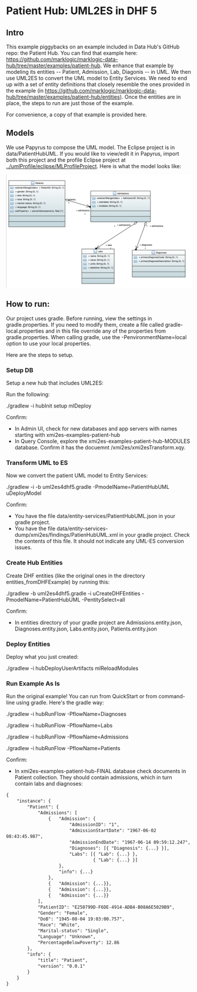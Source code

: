 # Patient Hub: UML2ES in DHF 5

## Intro
This example piggybacks on an example included in Data Hub's GitHub repo: the Patient Hub. You can find that example here: <https://github.com/marklogic/marklogic-data-hub/tree/master/examples/patient-hub>. We enhance that example by modeling its entities -- Patient, Admission, Lab, Diagonis -- in UML. We then use UML2ES to convert the UML model to Entity Services. We need to end up with a set of entity definitions that closely resemble the ones provided in the example (in <https://github.com/marklogic/marklogic-data-hub/tree/master/examples/patient-hub/entities>). Once the entities are in place, the steps to run are just those of the example. 

For convenience, a copy of that example is provided here.

## Models
We use Papyrus to compose the UML model. The Eclipse project is in data/PatientHubUML. If you would like to view/edit it in Papyrus, import both this project and the profile Eclipse project at [../umlProfile/eclipse/MLProfileProject](../../umlProfile/eclipse/MLProfileProject). Here is what the model looks like:

![PatientHubPapyrus](../umlModels/PatientHubUML.png)

## How to run:

Our project uses gradle. Before running, view the settings in gradle.properties. If you need to modify them, create a file called gradle-local.properties and in this file override any of the properties from gradle.properties. When calling gradle, use the -PenvironmentName=local option to use your local properties.

Here are the steps to setup.

### Setup DB
Setup a new hub that includes UML2ES: 

Run the following:

./gradlew -i hubInit setup mlDeploy

Confirm:
- In Admin UI, check for new databases and app servers with names starting with xmi2es-examples-patient-hub
- In Query Console, explore the xmi2es-examples-patient-hub-MODULES database. Confirm it has the docuemnt /xmi2es/xmi2esTransform.xqy.

### Transform UML to ES

Now we convert the patient UML model to Entity Services:

./gradlew -i -b uml2es4dhf5.gradle -PmodelName=PatientHubUML uDeployModel

Confirm:
- You have the file data/entity-services/PatientHubUML.json in your gradle project.
- You have the file data/entity-services-dump/xmi2es/findings/PatienHubUML.xml in your gradle project. Check the contents of this file. It should not indicate any UML-ES conversion issues.

### Create Hub Entities

Create DHF entities (like the original ones in the directory entities_fromDHFExample) by running this:

./gradlew -b uml2es4dhf5.gradle -i uCreateDHFEntities -PmodelName=PatientHubUML -PentitySelect=all

Confirm:
- In entities directory of your gradle project are Admissions.entity.json, Diagnoses.entity.json, Labs.entity.json, Patients.entity.json

### Deploy Entities

Deploy what you just created:

./gradlew -i hubDeployUserArtifacts mlReloadModules

### Run Example As Is

Run the original example! You can run from QuickStart or from command-line using gradle. Here's the gradle way:

./gradlew -i hubRunFlow -PflowName=Diagnoses

./gradlew -i hubRunFlow -PflowName=Labs

./gradlew -i hubRunFlow -PflowName=Admissions

./gradlew -i hubRunFlow -PflowName=Patients

Confirm:
- In xmi2es-examples-patient-hub-FINAL database check documents in Patient collection. They should contain admissions, which in turn contain labs and diagnoses:

```
{
    "instance": {
        "Patient": {
            "Admissions": [
                {   "Admission": {
                        "AdmissionID": "1",
                        "AdmissionStartDate": "1967-06-02 08:43:45.987",
                        "AdmissionEndDate": "1967-06-14 09:59:12.247",
                        "Diagnoses": [{ "Diagnosis": {...} }],
                        "Labs": [{ "Lab": {...} },
                                 { "Lab": {...} }]
                    },
                    "info": {...}
                },
                {   "Admission": {...}},
                {   "Admission": {...}},
                {   "Admission": {...}}
            ],
            "PatientID": "E250799D-F6DE-4914-ADB4-B08A6E5029B9",
            "Gender": "Female",
            "DoB": "1945-08-04 19:03:00.757",
            "Race": "White",
            "Marital-status": "Single",
            "Language": "Unknown",
            "PercentageBelowPoverty": 12.86
        },
        "info": {
            "title": "Patient",
            "version": "0.0.1"
        }
    }
}
```






